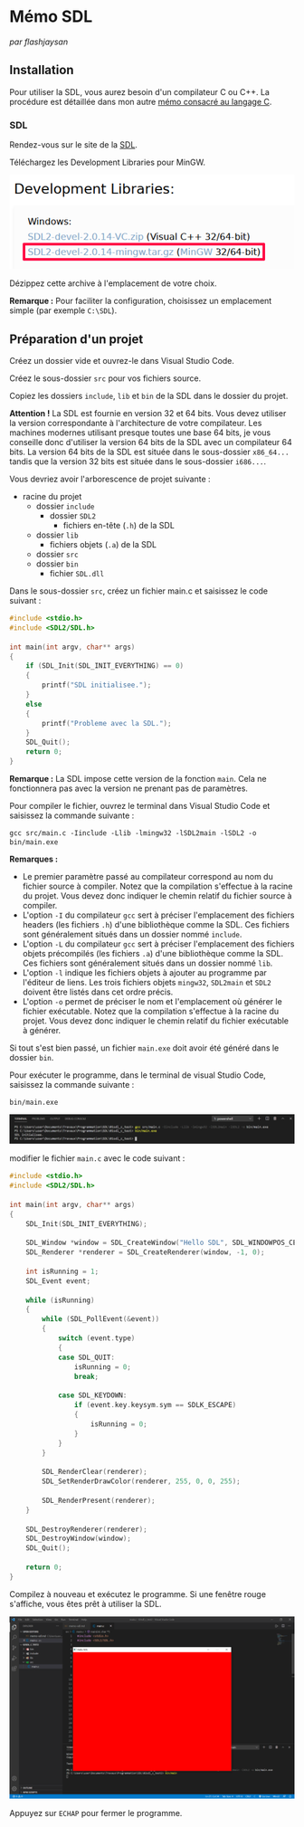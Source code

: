 # Mémo SDL

*par flashjaysan*

## Installation

Pour utiliser la SDL, vous aurez besoin d'un compilateur C ou C++. La procédure est détaillée dans mon autre [mémo consacré au langage C](../langages/memo-c.md).

### SDL

Rendez-vous sur le site de la [SDL](https://www.libsdl.org/download-2.0.php).

Téléchargez les Development Libraries pour MinGW.

![fichier de la SDL à télécharger](images/sdl_development_libraries.png)

Dézippez cette archive à l'emplacement de votre choix.

**Remarque :** Pour faciliter la configuration, choisissez un emplacement simple (par exemple `C:\SDL`).

## Préparation d'un projet

Créez un dossier vide et ouvrez-le dans Visual Studio Code.

Créez le sous-dossier `src` pour vos fichiers source.

Copiez les dossiers `include`, `lib` et `bin` de la SDL dans le dossier du projet.

**Attention !** La SDL est fournie en version 32 et 64 bits. Vous devez utiliser la version correspondante à l'architecture de votre compilateur. Les machines modernes utilisant presque toutes une base 64 bits, je vous conseille donc d'utiliser la version 64 bits de la SDL avec un compilateur 64 bits. La version 64 bits de la SDL est située dans le sous-dossier `x86_64...` tandis que la version 32 bits est située dans le sous-dossier `i686...`.

Vous devriez avoir l'arborescence de projet suivante :

- racine du projet
  - dossier `include`
    - dossier `SDL2`
	  - fichiers en-tête (`.h`) de la SDL
  - dossier `lib`
    - fichiers objets (`.a`) de la SDL
  - dossier `src`
  - dossier `bin`
    - fichier `SDL.dll`

Dans le sous-dossier `src`, créez un fichier main.c et saisissez le code suivant :

```c
#include <stdio.h>
#include <SDL2/SDL.h>

int main(int argv, char** args)
{
    if (SDL_Init(SDL_INIT_EVERYTHING) == 0)
    {
        printf("SDL initialisee.");
    }
    else
    {
        printf("Probleme avec la SDL.");
    }
    SDL_Quit();
    return 0;
}
```

**Remarque :** La SDL impose cette version de la fonction `main`. Cela ne fonctionnera pas avec la version ne prenant pas de paramètres.

Pour compiler le fichier, ouvrez le terminal dans Visual Studio Code et saisissez la commande suivante :

```
gcc src/main.c -Iinclude -Llib -lmingw32 -lSDL2main -lSDL2 -o bin/main.exe
```

**Remarques :**

- Le premier paramètre passé au compilateur correspond au nom du fichier source à compiler. Notez que la compilation s'effectue à la racine du projet. Vous devez donc indiquer le chemin relatif du fichier source à compiler.
- L'option `-I` du compilateur `gcc` sert à préciser l'emplacement des fichiers headers (les fichiers `.h`) d'une bibliothèque comme la SDL. Ces fichiers sont généralement situés dans un dossier nommé `include`.
- L'option `-L` du compilateur `gcc` sert à préciser l'emplacement des fichiers objets précompilés (les fichiers `.a`) d'une bibliothèque comme la SDL. Ces fichiers sont généralement situés dans un dossier nommé `lib`.
- L'option `-l` indique les fichiers objets à ajouter au programme par l'éditeur de liens. Les trois fichiers objets `mingw32`, `SDL2main` et `SDL2` doivent être listés dans cet ordre précis.
- L'option `-o` permet de préciser le nom et l'emplacement où générer le fichier exécutable. Notez que la compilation s'effectue à la racine du projet. Vous devez donc indiquer le chemin relatif du fichier exécutable à générer.

Si tout s'est bien passé, un fichier `main.exe` doit avoir été généré dans le dossier `bin`.

Pour exécuter le programme, dans le terminal de visual Studio Code, saisissez la commande suivante :

```
bin/main.exe
```

![compilation et execution d'un premier projet avec SDL](images/sdl_premiere_compilation.png)

modifier le fichier `main.c` avec le code suivant :

```c
#include <stdio.h>
#include <SDL2/SDL.h>

int main(int argv, char** args)
{
	SDL_Init(SDL_INIT_EVERYTHING);

	SDL_Window *window = SDL_CreateWindow("Hello SDL", SDL_WINDOWPOS_CENTERED, SDL_WINDOWPOS_CENTERED, 800, 600, 0);
	SDL_Renderer *renderer = SDL_CreateRenderer(window, -1, 0);

	int isRunning = 1;
	SDL_Event event;

	while (isRunning)
	{
		while (SDL_PollEvent(&event))
		{
			switch (event.type)
			{
			case SDL_QUIT:
				isRunning = 0;
				break;

			case SDL_KEYDOWN:
				if (event.key.keysym.sym == SDLK_ESCAPE)
				{
					isRunning = 0;
				}
			}
		}

		SDL_RenderClear(renderer);
		SDL_SetRenderDrawColor(renderer, 255, 0, 0, 255);

		SDL_RenderPresent(renderer);
	}

	SDL_DestroyRenderer(renderer);
	SDL_DestroyWindow(window);
	SDL_Quit();

	return 0;
}
```

Compilez à nouveau et exécutez le programme. Si une fenêtre rouge s'affiche, vous êtes prêt à utiliser la SDL.

![première fenêtre avec SDL](images/sdl_premiere_fenetre.png)

Appuyez sur `ECHAP` pour fermer le programme.
